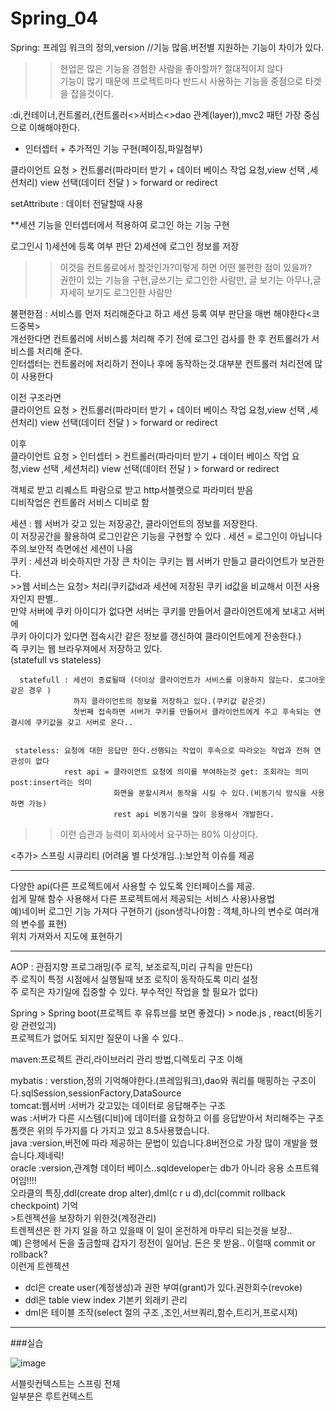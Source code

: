 # Spring_04  
  
  
  
  
Spring: 프레임 워크의 정의,version //기능 많음.버전별 지원하는 기능이 차이가 있다.  
>>현업은 많은 기능을 경험한 사람을 좋아할까? 절대적이지 않다  
기능이 많기 때문에 프로젝트마다 반드시 사용하는 기능을 중점으로 타겟을 잡을것이다.  
  
:di,컨테이너,컨트롤러,(컨트롤러<>서비스<>dao 관계(layer)),mvc2 패턴 가장 중심으로 이해해야한다.  
+ 인터셉터 + 추가적인 기능 구현(페이징,파일첨부)  
  
  
클라이언트 요청 > 컨트롤러(파라미터 받기 + 데이터 베이스 작업 요청,view 선택 ,세션처리)
view 선택(데이터 전달 ) > forward or redirect  
  
setAttribute : 데이터 전달할때 사용  
  
  
**세션 기능을 인터셉터에서 적용하여 로그인 하는 기능 구현  

로그인시 1)세션에 등록 여부 판단 2)세션에 로그인 정보를 저장  
>>이것을 컨트롤로에서 할것인가?이렇게 하면 어떤 불편한 점이 있을까?  
권한이 있는 기능을 구현,글쓰기는 로그인한 사람만, 글 보기는 아무나,글 자세히 보기도 로그인한 사람만
  
불편한점 : 서비스를 먼저 처리해준다고 하고 세션 등록 여부 판단을 매번 해야한다<코드중복>  
개선한다면 컨트롤러에 서비스를 처리해 주기 전에 로그인 검사를 한 후 컨트롤러가 서비스를 처리해 준다.  
인터셉터는 컨트롤러에 처리하기 전이나 후에 동작하는것.대부분 컨트롤러 처리전에 많이 사용한다  
  
이전 구조라면  
클라이언트 요청 > 컨트롤러(파라미터 받기 + 데이터 베이스 작업 요청,view 선택 ,세션처리)
view 선택(데이터 전달 ) > forward or redirect  
  
이후  
클라이언트 요청 > 인터셉터 > 컨트롤러(파라미터 받기 + 데이터 베이스 작업 요청,view 선택 ,세션처리)
view 선택(데이터 전달 ) > forward or redirect  
  
  
객체로 받고 리퀘스트 파람으로 받고 http서블랫으로 파라미터 받음  
디비작업은 컨트롤러 서비스 디비로 함  
  
  
세션 : 웹 서버가 갖고 있는 저장공간, 클라이언트의 정보를 저장한다.  
      이 저장공간을 활용하여 로그인같은 기능을 구현할 수 있다 . 세션 = 로그인이 아닙니다 주의.보안적 측면에선 세션이 나음  
쿠키 : 세션과 비슷하지만 가장 큰 차이는 쿠키는 웹 서버가 만들고 클라이언트가 보관한다.  
      >>웹 서비스는 요청> 처리(쿠키값id과 세션에 저장된 쿠키 id값을 비교해서 이전 사용자인지 판별..  
      만약 서버에 쿠키 아이디가 없다면 서버는 쿠키를 만들어서 클라이언트에게 보내고 서버에  
      쿠키 아이디가 있다면 접속시간 같은 정보를 갱신하여 클라이언트에게 전송한다.)  
      즉 쿠키는 웹 브라우져에서 저장하고 있다.  
      (statefull vs stateless)  
  
      statefull : 세션이 종료될때 (더이상 클라이언트가 서비스를 이용하지 않는다. 로그아웃같은 경우 )  
                  까지 클라이언트의 정보를 저장하고 있다.(쿠키값 같은것)  
                  첫번째 접속하면 서버가 쿠키를 만들어서 클라이언트에게 주고 후속되는 연결시에 쿠키값을 갖고 서버로 온다..  
  
  
     stateless: 요청에 대한 응답만 한다.선행되는 작업이 후속으로 따라오는 작업과 전혀 연관성이 없다  
                rest api = 클라이언트 요청에 의미를 부여하는것 get: 조회라는 의미 post:insert라는 의미  
                           화면을 분할시켜서 동작을 시킬 수 있다.(비동기식 방식을 사용하면 가능) 
                           rest api 비동기식을 많이 응용해서 개발한다.  
  
  
  
  
  
  
>>이런 습관과 능력이 회사에서 요구하는 80% 이상이다.  
  
  
<추가> 스프링 시큐리티 (어려움 별 다섯개임..):보안적 이슈를 제공  
  
-----------------------------------------------------
다양한 api(다른 프로젝트에서 사용할 수 있도록 인터페이스를 제공.  
쉽게 말해 함수 사용해서 다른 프로젝트에서 제공되는 서비스 사용)사용법  
예)네이버 로그인 기능 가져다 구현하기 (json생각나야함 : 객체,하나의 변수로 여러개의 변수를 표현)  
  위치 가져와서 지도에 표현하기  
  
----------------------------------  
AOP : 관점지향 프로그래밍(주 로직, 보조로직,미리 규칙을 만든다)  
      주 로직이 특정 시점에서 실행될때 보조 로직이 동작하도록 미리 설정  
      주 로직은 자기일에 집중할 수 있다. 부수적인 작업을 할 필요가 없다)  
  
  
Spring > Spring boot(프로젝트 후 유튜브를 보면 좋겠다) > node.js , react(비동기랑 관련있긔)  
          프로젝트가 없어도 되지만 질문이 나올 수 있다..  
          

  

  
  
maven:프로젝트 관리,라이브러리 관리 방법,디렉토리 구조 이해  
  
mybatis : verstion,정의 기억해야한다.(프레임워크),dao와 쿼리를 매핑하는 구조이다.sqlSession,sessionFactory,DataSource    
tomcat:웹서버 :서버가 갖고있는 데이터로 응답해주는 구조  
        was :서버가 다른 시스템(디비)에 데이터를 요청하고 이를 응답받아서 처리해주는 구조  
        톰캣은 위의 두가지를 다 가지고 있고 8.5사용했습니다.  
java :version,버전에 따라 제공하는 문법이 있습니다.8버전으로 가장 많이 개발을 했습니다.제네릭!  
oracle :version,관계형 데이터 베이스..sqldeveloper는 db가 아니라 응용 소프트웨어임!!!!  
        오라클의 특징,ddl(create drop alter),dml(c r u d),dcl(commit rollback checkpoint) 기억  
                                                          >트렌젝션을 보장하기 위한것(계정관리)  
트렌젝션은 한 가지 일을 하고 있을때 이 일이 온전하게 마무리 되는것을 보장..  
예) 은행에서 돈을 출금할때 갑자기 정전이 일어남. 돈은 못 받음.. 이럴때 commit or rollback?  
이런게 트렌젝션  
  
+ dcl은 create user(계정생성)과 권한 부여(grant)가 있다.권한회수(revoke)  
+ ddl은 table view index 기본키 외래키 관리   
+ dml은 테이블 조작(select 절의 구조 ,조인,서브쿼리,함수,트리거,프로시져)  
  
  
  
  
  
  
  
  
  
-------------------------------------------------  
###실습  
  
  
  
  
![image](https://user-images.githubusercontent.com/80766275/204420688-c1e2f2ea-9d0f-4d30-9006-5f07be354166.png)  
  
서블릿컨텍스트는 스프링 전체  
일부분은 루트컨텍스트  



  
